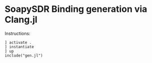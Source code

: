 # SoapySDR Binding generation via Clang.jl

Instructions:

```
] activate .
] instantiate
] up
include("gen.jl")
```

